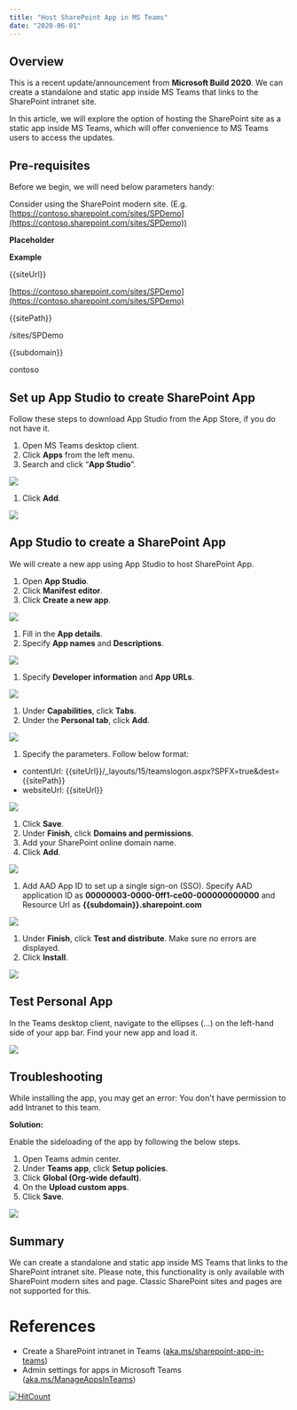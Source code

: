 ```yaml
---
title: "Host SharePoint App in MS Teams"
date: "2020-06-01"
---
```


## Overview

This is a recent update/announcement from **Microsoft Build 2020**. We can create a standalone and static app inside MS Teams that links to the SharePoint intranet site.

In this article, we will explore the option of hosting the SharePoint site as a static app inside MS Teams, which will offer convenience to MS Teams users to access the updates.

## Pre-requisites

Before we begin, we will need below parameters handy:

Consider using the SharePoint modern site. (E.g. [https://contoso.sharepoint.com/sites/SPDemo](https://contoso.sharepoint.com/sites/SPDemo))

**Placeholder**

**Example**

{{siteUrl}}

[https://contoso.sharepoint.com/sites/SPDemo](https://contoso.sharepoint.com/sites/SPDemo)

{{sitePath}}

/sites/SPDemo

{{subdomain}}

contoso

## Set up App Studio to create SharePoint App

Follow these steps to download App Studio from the App Store, if you do not have it.

1. Open MS Teams desktop client.
2. Click **Apps** from the left menu.
3. Search and click “**App Studio**”.

![](https://nanddeepnachanblogs.com/wp-content/uploads/2020/06/word-image.png)

1. Click **Add**.

![](https://nanddeepnachanblogs.com/wp-content/uploads/2020/06/word-image-1.png)

## App Studio to create a SharePoint App

We will create a new app using App Studio to host SharePoint App.

1. Open **App Studio**.
2. Click **Manifest editor**.
3. Click **Create a new app**.

![](https://nanddeepnachanblogs.com/wp-content/uploads/2020/06/word-image-2.png)

1. Fill in the **App details**.
2. Specify **App names** and **Descriptions**.

![](https://nanddeepnachanblogs.com/wp-content/uploads/2020/06/word-image-3.png)

1. Specify **Developer information** and **App URLs**.

![](https://nanddeepnachanblogs.com/wp-content/uploads/2020/06/word-image-4.png)

1. Under **Capabilities**, click **Tabs**.
2. Under the **Personal tab**, click **Add**.

![](https://nanddeepnachanblogs.com/wp-content/uploads/2020/06/word-image-5.png)

1. Specify the parameters. Follow below format:

- contentUrl: {{siteUrl}}/\_layouts/15/teamslogon.aspx?SPFX=true&dest={{sitePath}}
- websiteUrl: {{siteUrl}}

![](https://nanddeepnachanblogs.com/wp-content/uploads/2020/06/word-image-6.png)

1. Click **Save**.
2. Under **Finish**, click **Domains and permissions**.
3. Add your SharePoint online domain name.
4. Click **Add**.

![](https://nanddeepnachanblogs.com/wp-content/uploads/2020/06/word-image-7.png)

1. Add AAD App ID to set up a single sign-on (SSO). Specify AAD application ID as **00000003-0000-0ff1-ce00-000000000000** and Resource Url as **{{subdomain}}.sharepoint.com**

![](https://nanddeepnachanblogs.com/wp-content/uploads/2020/06/word-image-8.png)

1. Under **Finish**, click **Test and distribute**. Make sure no errors are displayed.
2. Click **Install**.

![](https://nanddeepnachanblogs.com/wp-content/uploads/2020/06/word-image-9.png)

## Test Personal App

In the Teams desktop client, navigate to the ellipses (…) on the left-hand side of your app bar. Find your new app and load it.

![](https://nanddeepnachanblogs.com/wp-content/uploads/2020/06/word-image-10.png)

## Troubleshooting

While installing the app, you may get an error: You don't have permission to add Intranet to this team.

**Solution:**

Enable the sideloading of the app by following the below steps.

1. Open Teams admin center.
2. Under **Teams app**, click **Setup policies**.
3. Click **Global (Org-wide default)**.
4. On the **Upload custom apps**.
5. Click **Save**.

![](https://nanddeepnachanblogs.com/wp-content/uploads/2020/06/word-image-11.png)

## Summary

We can create a standalone and static app inside MS Teams that links to the SharePoint intranet site. Please note, this functionality is only available with SharePoint modern sites and page. Classic SharePoint sites and pages are not supported for this.

# References

- Create a SharePoint intranet in Teams ([aka.ms/sharepoint-app-in-teams](http://aka.ms/sharepoint-app-in-teams))
- Admin settings for apps in Microsoft Teams ([aka.ms/ManageAppsInTeams](http://aka.ms/ManageAppsInTeams))

[![HitCount](http://hits.dwyl.com/nanddeepn/nanddeepngithubio/posts/2020-06-01-host-sharepoint-app-in-ms-teams/.svg)](http://hits.dwyl.com/nanddeepn/nanddeepngithubio/posts/2020-06-01-host-sharepoint-app-in-ms-teams/)
